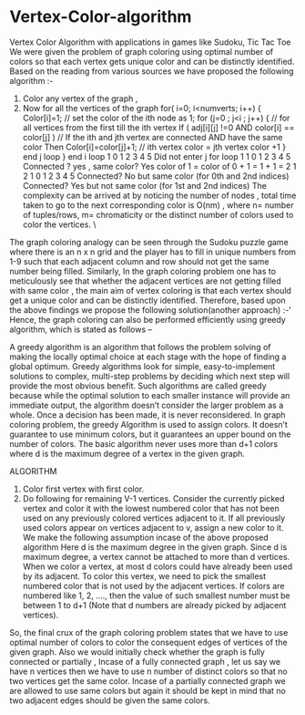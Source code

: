 # Vertex-Color-algorithm
Vertex Color Algorithm with applications in games like Sudoku, Tic Tac Toe
We were given the problem of graph coloring using optimal number of colors so that each vertex gets unique color and can be distinctly identified.
Based on the reading from various sources we have proposed the following
algorithm :-
1. Color any vertex of the graph ,
2. Now for all the vertices of the graph
for( i=0; i<numverts; i++)
{
Color[i]=1;
// set the color of the ith node as 1;
for (j=0 ; j<i ; j++)
{
// for all vertices from the first till the ith vertex
If ( adj[i][j] !=0 AND color[i] == color[j] )
// If the ith and jth vertex are connected AND have the same color
Then
Color[i]=color[j]+1;
// ith vertex color = jth vertex color +1
} end j loop
} end i loop
1
 0  1  2 3 4  5
Did not enter j for loop
1 1
 0   1  2 3 4  5
Connected ? yes , same color?
Yes color of 1 = color of 0 + 1 = 1 + 1 = 2
1 2 1
 0   1  2 3 4  5
Connected? No but same color (for 0th and 2nd indices) 
Connected? Yes but not same color (for 1st and 2nd indices)
The complexity can be arrived at by noticing the number of nodes , total time taken to go to the next corresponding color is O(nm) , where
n= number of tuples/rows, m= chromaticity or the distinct number of colors used to color the vertices. \


The graph coloring analogy can be seen through the Sudoku puzzle game where there is an n x n grid and the player has to fill in unique numbers
from 1-9 such that each adjacent column and row should not get the same number being filled. Similarly, In the graph coloring problem one has to meticulously see that
whether the adjacent vertices are not getting filled with same color , the main aim of vertex coloring is that each vertex should get a unique color
and can be distinctly identified. Therefore, based upon the above findings we propose the following solution(another approach) :-'
Hence, the graph coloring can also be performed efficiently using greedy algorithm, which is stated as follows –

A greedy algorithm is an algorithm that follows the problem solving of making the locally optimal choice at each stage with the hope of finding a
global optimum. 
Greedy algorithms look for simple, easy-to-implement solutions to complex, multi-step problems by deciding which next step will provide the
most obvious benefit. Such algorithms are called greedy because while the optimal solution to each smaller instance will provide an immediate
output, the algorithm doesn’t consider the larger problem as a whole. Once a decision has been made, it is never reconsidered.
In graph coloring problem, the greedy Algorithm is used to assign colors. It doesn’t guarantee to use minimum colors, but it guarantees an upper
bound on the number of colors. The basic algorithm never uses more than d+1 colors where d is the maximum degree of a vertex in the given graph.

ALGORITHM
1. Color first vertex with first color.
2. Do following for remaining V-1 vertices.
Consider the currently picked vertex and color it with the  lowest numbered color that has not been used on any previously colored vertices adjacent to it. If all previously used colors
 appear on vertices adjacent to v, assign a new color to it. We make the following assumption incase of the above proposed algorithm Here d is the maximum degree in the given graph. Since d is maximum degree, a vertex cannot be attached to more than d vertices. When we color
a vertex, at most d colors could have already been used by its adjacent. To color this vertex, we need to pick the smallest numbered color that is not used by the adjacent vertices. If colors are numbered like 1, 2, …., then the value of such smallest number must be between 1 to d+1 (Note that d
numbers are already picked by adjacent vertices).

So, the final crux of the graph coloring problem states that we have to use optimal number of colors to color the consequent edges of vertices of the
given graph. Also we would initially check whether the graph is fully connected or partially , Incase of a fully connected graph , let us say we have n vertices
then we have to use n number of distinct colors so that no two vertices get the same color. Incase of a partially connected graph we are allowed to use same colors but
again it should be kept in mind that no two adjacent edges should be given the same colors.

